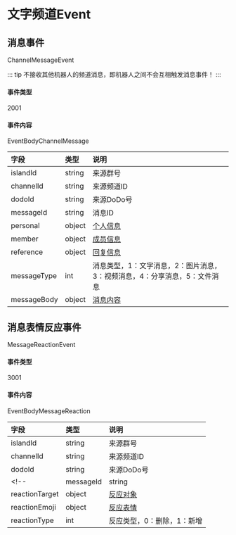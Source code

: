 # 文字频道Event


## 消息事件

ChannelMessageEvent

::: tip
不接收其他机器人的频道消息，即机器人之间不会互相触发消息事件！
:::

#### 事件类型

2001

#### 事件内容

EventBodyChannelMessage

|字段|类型|说明|
|:---------------|:-----|:---------------|
|islandId|string|来源群号|
|channelId|string|来源频道ID|
|dodoId|string|来源DoDo号|
|messageId|string|消息ID|
|personal|object|[个人信息](../api/message.md#个人信息)|
|member|object|[成员信息](../api/message.md#成员信息)|
|reference|object|[回复信息](../api/message.md#回复信息)|
|messageType|int|消息类型，1：文字消息，2：图片消息，3：视频消息，4：分享消息，5：文件消息|
|messageBody|object|[消息内容](../api/message.md#消息内容)|


## 消息表情反应事件

MessageReactionEvent

#### 事件类型

3001

#### 事件内容

EventBodyMessageReaction

|字段|类型|说明|
|:---------------|:-----|:---------------|
|islandId|string|来源群号|
|channelId|string|来源频道ID|
|dodoId|string|来源DoDo号|
<!--|messageId|string|来源消息ID|-->
|reactionTarget|object|[反应对象](../api/message.md#反应对象)|
|reactionEmoji|object|[反应表情](../api/message.md#消息表情)|
|reactionType|int|反应类型，0：删除，1：新增|

<!--
## 卡片消息按钮点击事件（Add）

CardMessageButtonClickEvent

#### 事件类型

3002

#### 事件内容

EventBodyCardMessageButtonClick

|字段|类型|说明|
|:---------------|:-----|:---------------|
|islandId|string|来源群号|
|channelId|string|来源频道ID|
|dodoId|string|来源DoDo号|
|messageId|string|来源消息ID|
|personal|object|[个人信息](../api/message.md#个人信息)|
|member|object|[成员信息](../api/message.md#成员信息)|
|buttonType|int|按钮类型，1：跳转链接，2：复制内容，3：回传参数，4：回传表单|
|buttonId|string|按钮ID|
|value|string|Value|


## 卡片消息表单回传事件（Add）

CardMessageFormEchoEvent

#### 事件类型

3003

#### 事件内容

EventBodyCardMessageFormEcho

|字段|类型|说明|
|:---------------|:-----|:---------------|
|islandId|string|来源群号|
|channelId|string|来源频道ID|
|dodoId|string|来源DoDo号|
|messageId|string|来源消息ID|
|personal|object|[个人信息](../api/message.md#个人信息)|
|member|object|[成员信息](../api/message.md#成员信息)|
|formId|string|表单ID|
|formData|`List<object>`|[表单数据](#表单数据)|

#### 表单数据

|字段|类型|说明|
|:---------------|:-----|:---------------|
|name|string|字段名|
|value|string|字段值|


## 卡片消息列表回传事件（Add）

CardMessageListEchoEvent

#### 事件类型

3004

#### 事件内容

EventBodyCardMessageListEcho

|字段|类型|说明|
|:---------------|:-----|:---------------|
|islandId|string|来源群号|
|channelId|string|来源频道ID|
|dodoId|string|来源DoDo号|
|messageId|string|来源消息ID|
|personal|object|[个人信息](../api/message.md#个人信息)|
|member|object|[成员信息](../api/message.md#成员信息)|
|listId|string|列表ID|
|listData|`List<string>`|列表数据|-->